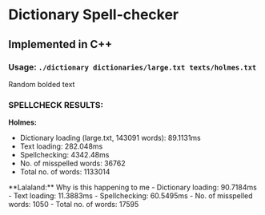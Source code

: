 # Dictionary Spell-checker #  
## Implemented in C++ ##  
### Usage: `./dictionary dictionaries/large.txt texts/holmes.txt` ###  
Random bolded text  
  
### SPELLCHECK RESULTS: ###  
**Holmes:**  
<ul>
    <li>Dictionary loading (large.txt, 143091 words): 89.1131ms</li>
    <li>Text loading: 282.048ms</li>
    <li>Spellchecking: 4342.48ms</li>
    <li>No. of misspelled words: 36762</li>
    <li>Total no. of words: 1133014</li>
</ul>
**Lalaland:**  
Why is this happening to me
- Dictionary loading: 90.7184ms  
- Text loading: 11.3883ms  
- Spellchecking: 60.5495ms  
- No. of misspelled words: 1050  
- Total no. of words: 17595  
